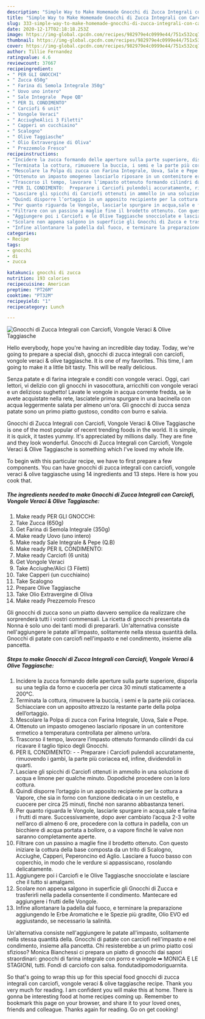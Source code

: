 ```yaml
---
description: "Simple Way to Make Homemade Gnocchi di Zucca Integrali con Carciofi, Vongole Veraci &amp;amp; Olive Taggiasche"
title: "Simple Way to Make Homemade Gnocchi di Zucca Integrali con Carciofi, Vongole Veraci &amp;amp; Olive Taggiasche"
slug: 333-simple-way-to-make-homemade-gnocchi-di-zucca-integrali-con-carciofi-vongole-veraci-and-amp-olive-taggiasche
date: 2020-12-17T02:18:18.253Z
image: https://img-global.cpcdn.com/recipes/982979e4c0999e44/751x532cq70/gnocchi-di-zucca-integrali-con-carciofi-vongole-veraci-olive-taggiasche-recipe-main-photo.jpg
thumbnail: https://img-global.cpcdn.com/recipes/982979e4c0999e44/751x532cq70/gnocchi-di-zucca-integrali-con-carciofi-vongole-veraci-olive-taggiasche-recipe-main-photo.jpg
cover: https://img-global.cpcdn.com/recipes/982979e4c0999e44/751x532cq70/gnocchi-di-zucca-integrali-con-carciofi-vongole-veraci-olive-taggiasche-recipe-main-photo.jpg
author: Tillie Fernandez
ratingvalue: 4.6
reviewcount: 37667
recipeingredient:
- " PER GLI GNOCCHI"
- " Zucca 650g"
- " Farina di Semola Integrale 350g"
- " Uovo uno intero"
- " Sale Integrale  Pepe QB"
- " PER IL CONDIMENTO"
- " Carciofi 6 unit"
- " Vongole Veraci"
- " AcciugheAlici 3 Filetti"
- " Capperi un cucchiaino"
- " Scalogno"
- " Olive Taggiasche"
- " Olio Extravergine di Oliva"
- " Prezzemolo Fresco"
recipeinstructions:
- "Incidere la zucca formando delle aperture sulla parte superiore, disporla su una teglia da forno e cuocerla per circa 30 minuti staticamente a 200°C."
- "Terminata la cottura, rimuovere la buccia, i semi e la parte più coriacea. Schiacciare con un apposito attrezzo la restante parte della polpa dell’ortaggio."
- "Mescolare la Polpa di zucca con Farina Integrale, Uova, Sale e Pepe."
- "Ottenuto un impasto omogeneo lasciarlo riposare in un contenitore ermetico a temperatura controllata per almeno un’ora."
- "Trascorso il tempo, lavorare l’impasto ottenuto formando cilindri da cui ricavare il taglio tipico degli Gnocchi."
- "PER IL CONDIMENTO:  Preparare i Carciofi pulendoli accuratamente, rimuovendo i gambi, la parte più coriacea ed, infine, dividendoli in quarti."
- "Lasciare gli spicchi di Carciofi ottenuti in ammollo in una soluzione di acqua e limone per qualche minuto. Dopodiché procedere con la loro cottura."
- "Quindi disporre l’ortaggio in un apposito recipiente per la cottura a Vapore, che sia in forno con funzione dedicata o in un cestello, e cuocere per circa 25 minuti, finché non saranno abbastanza teneri."
- "Per quanto riguarda le Vongole, lasciarle spurgare in acqua,sale e farina i frutti di mare. Successivamente, dopo aver cambiato l’acqua 2-3 volte nell’arco di almeno 6 ore, procedere con la cottura in padella, con un bicchiere di acqua portata a bollore, o a vapore finché le valve non saranno completamente aperte."
- "Filtrare con un passino a maglie fine il brodetto ottenuto. Con questo iniziare la cottura della base composta da un trito di Scalogno, Acciughe, Capperi, Peperoncino ed Aglio. Lasciare a fuoco basso con coperchio, in modo che le verdure si appassiscano, rosolando delicatamente."
- "Aggiungere poi i Carciofi e le Olive Taggiasche snocciolate e lasciare che il tutto si amalgami."
- "Scolare non appena salgono in superficie gli Gnocchi di Zucca e trasferirli nella padella consentente il condimento. Mantecare ed aggiungere i frutti delle Vongole."
- "Infine allontanare la padella dal fuoco, e terminare la preparazione aggiungendo le Erbe Aromatiche e le Spezie più gradite, Olio EVO ed aggiustando, se necessario la salinità."
categories:
- Recipe
tags:
- gnocchi
- di
- zucca

katakunci: gnocchi di zucca 
nutrition: 193 calories
recipecuisine: American
preptime: "PT26M"
cooktime: "PT32M"
recipeyield: "1"
recipecategory: Lunch

---
```



![Gnocchi di Zucca Integrali con Carciofi, Vongole Veraci &amp; Olive Taggiasche](https://img-global.cpcdn.com/recipes/982979e4c0999e44/751x532cq70/gnocchi-di-zucca-integrali-con-carciofi-vongole-veraci-olive-taggiasche-recipe-main-photo.jpg)

Hello everybody, hope you're having an incredible day today. Today, we're going to prepare a special dish, gnocchi di zucca integrali con carciofi, vongole veraci &amp; olive taggiasche. It is one of my favorites. This time, I am going to make it a little bit tasty. This will be really delicious.

Senza patate e di farina integrale e conditi con vongole veraci. Oggi, cari lettori, vi delizio con gli gnocchi in vasocottura, arricchiti con vongole veraci e un delizioso sughetto! Lavate le vongole in acqua corrente fredda, se le avete acquistate nella rete, lasciatele prima spurgare in una bacinella con acqua leggermente salata per almeno un&#39;ora. Gli gnocchi di zucca senza patate sono un primo piatto gustoso, condito con burro e salvia.

Gnocchi di Zucca Integrali con Carciofi, Vongole Veraci &amp; Olive Taggiasche is one of the most popular of recent trending foods in the world. It is simple, it is quick, it tastes yummy. It's appreciated by millions daily. They are fine and they look wonderful. Gnocchi di Zucca Integrali con Carciofi, Vongole Veraci &amp; Olive Taggiasche is something which I've loved my whole life.


To begin with this particular recipe, we have to first prepare a few components. You can have gnocchi di zucca integrali con carciofi, vongole veraci &amp; olive taggiasche using 14 ingredients and 13 steps. Here is how you cook that.

<!--inarticleads1-->

##### The ingredients needed to make Gnocchi di Zucca Integrali con Carciofi, Vongole Veraci &amp; Olive Taggiasche:

1. Make ready  PER GLI GNOCCHI:
1. Take  Zucca (650g)
1. Get  Farina di Semola Integrale (350g)
1. Make ready  Uovo (uno intero)
1. Make ready  Sale Integrale &amp; Pepe (Q.B)
1. Make ready  PER IL CONDIMENTO:
1. Make ready  Carciofi (6 unità)
1. Get  Vongole Veraci
1. Take  Acciughe/Alici (3 Filetti)
1. Take  Capperi (un cucchiaino)
1. Take  Scalogno
1. Prepare  Olive Taggiasche
1. Take  Olio Extravergine di Oliva
1. Make ready  Prezzemolo Fresco


Gli gnocchi di zucca sono un piatto davvero semplice da realizzare che sorprenderà tutti i vostri commensali. La ricetta di gnocchi presentata da Nonna è solo uno dei tanti modi di prepararli. Un&#39;alternativa consiste nell&#39;aggiungere le patate all&#39;impasto, solitamente nella stessa quantità della. Gnocchi di patate con carciofi nell&#39;impasto e nel condimento, insieme alla pancetta. 

<!--inarticleads2-->

##### Steps to make Gnocchi di Zucca Integrali con Carciofi, Vongole Veraci &amp; Olive Taggiasche:

1. Incidere la zucca formando delle aperture sulla parte superiore, disporla su una teglia da forno e cuocerla per circa 30 minuti staticamente a 200°C.
1. Terminata la cottura, rimuovere la buccia, i semi e la parte più coriacea. Schiacciare con un apposito attrezzo la restante parte della polpa dell’ortaggio.
1. Mescolare la Polpa di zucca con Farina Integrale, Uova, Sale e Pepe.
1. Ottenuto un impasto omogeneo lasciarlo riposare in un contenitore ermetico a temperatura controllata per almeno un’ora.
1. Trascorso il tempo, lavorare l’impasto ottenuto formando cilindri da cui ricavare il taglio tipico degli Gnocchi.
1. PER IL CONDIMENTO: -  - Preparare i Carciofi pulendoli accuratamente, rimuovendo i gambi, la parte più coriacea ed, infine, dividendoli in quarti.
1. Lasciare gli spicchi di Carciofi ottenuti in ammollo in una soluzione di acqua e limone per qualche minuto. Dopodiché procedere con la loro cottura.
1. Quindi disporre l’ortaggio in un apposito recipiente per la cottura a Vapore, che sia in forno con funzione dedicata o in un cestello, e cuocere per circa 25 minuti, finché non saranno abbastanza teneri.
1. Per quanto riguarda le Vongole, lasciarle spurgare in acqua,sale e farina i frutti di mare. Successivamente, dopo aver cambiato l’acqua 2-3 volte nell’arco di almeno 6 ore, procedere con la cottura in padella, con un bicchiere di acqua portata a bollore, o a vapore finché le valve non saranno completamente aperte.
1. Filtrare con un passino a maglie fine il brodetto ottenuto. Con questo iniziare la cottura della base composta da un trito di Scalogno, Acciughe, Capperi, Peperoncino ed Aglio. Lasciare a fuoco basso con coperchio, in modo che le verdure si appassiscano, rosolando delicatamente.
1. Aggiungere poi i Carciofi e le Olive Taggiasche snocciolate e lasciare che il tutto si amalgami.
1. Scolare non appena salgono in superficie gli Gnocchi di Zucca e trasferirli nella padella consentente il condimento. Mantecare ed aggiungere i frutti delle Vongole.
1. Infine allontanare la padella dal fuoco, e terminare la preparazione aggiungendo le Erbe Aromatiche e le Spezie più gradite, Olio EVO ed aggiustando, se necessario la salinità.


Un&#39;alternativa consiste nell&#39;aggiungere le patate all&#39;impasto, solitamente nella stessa quantità della. Gnocchi di patate con carciofi nell&#39;impasto e nel condimento, insieme alla pancetta. Chi resisterebbe a un primo piatto così sfizioso? Monica Bianchessi ci prepara un piatto di gnocchi dai sapori straordinari: gnocchi di farina integrale con porro e vongole ➡ MONICA E LE STAGIONI, tutti. Fondi di carciofo con salsa. fondutadipomodoriguarnita. 

So that's going to wrap this up for this special food gnocchi di zucca integrali con carciofi, vongole veraci &amp; olive taggiasche recipe. Thank you very much for reading. I am confident you will make this at home. There is gonna be interesting food at home recipes coming up. Remember to bookmark this page on your browser, and share it to your loved ones, friends and colleague. Thanks again for reading. Go on get cooking!
